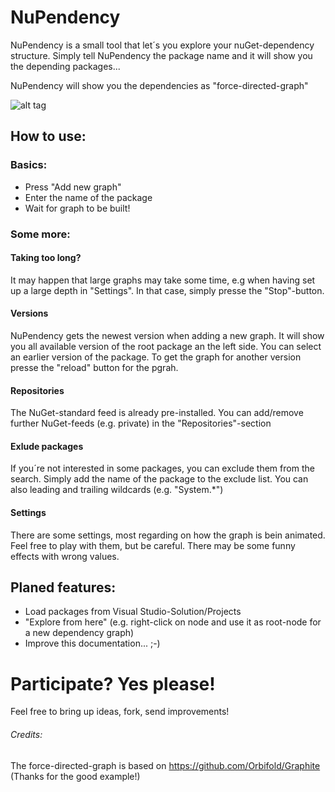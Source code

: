 # NuPendency
NuPendency is a small tool that let´s you explore your nuGet-dependency structure. Simply tell NuPendency the package name and it will show you the depending packages...

NuPendency will show you the dependencies as "force-directed-graph"

![alt tag](https://raw.githubusercontent.com/jholzer/NuPendency/master/NuPendencyScreenshot.png)

## How to use:
### Basics:
- Press "Add new graph"
- Enter the name of the package
- Wait for graph to be built!
### Some more:
#### Taking too long?
It may happen that large graphs may take some time, e.g when having set up a large depth in "Settings". In that case, simply presse the "Stop"-button.
####  Versions
NuPendency gets the newest version when adding a new graph. It will show you all available version of the root package an the left side. You can select an earlier version of the package. To get the graph for another version presse the "reload" button for the pgrah.
#### Repositories
The NuGet-standard feed is already pre-installed. You can add/remove further NuGet-feeds (e.g. private) in the "Repositories"-section
#### Exlude packages
If you´re not interested in some packages, you can exclude them from the search. Simply add the name of the package to the exclude list. You can also leading and trailing wildcards (e.g. "System.*")
#### Settings
There are some settings, most regarding on how the graph is bein animated. Feel free to play with them, but be careful. There may be some funny effects with wrong values.
## Planed features:
- Load packages from Visual Studio-Solution/Projects
- "Explore from here" (e.g. right-click on node and use it as root-node for a new dependency graph)
- Improve this documentation... ;-)

# Participate? Yes please!
Feel free to bring up ideas, fork, send improvements!
###### Credits:
The force-directed-graph is based on https://github.com/Orbifold/Graphite (Thanks for the good example!)
